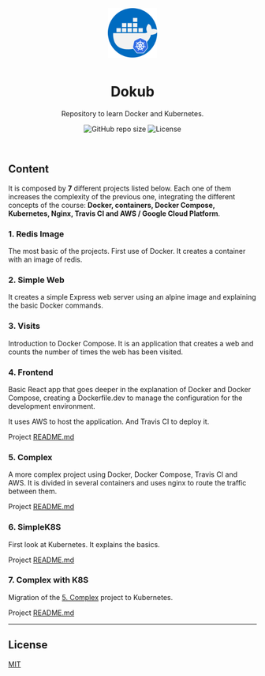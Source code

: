 <div align="center">
  <img src="media/dokub-logo.png" style="margin-bottom: 10px;" width="100"  height="100"/>
  
  <h1 align="center">Dokub</h1>
  <div style="margin-bottom: 10px;">
    Repository to learn Docker and Kubernetes.
  </div>

  ![GitHub repo size](https://img.shields.io/github/repo-size/lhbelfanti/dokub?style=for-the-badge)
  ![License](https://img.shields.io/github/license/lhbelfanti/dokub?style=for-the-badge)
</div>

<br />

## Content
It is composed by __**7**__ different projects listed below. Each one of them increases the complexity of the previous one, integrating the different concepts of the course: **Docker, containers, Docker Compose, Kubernetes, Nginx, Travis CI and AWS / Google Cloud Platform**.

### 1. Redis Image
The most basic of the projects. First use of Docker. It creates a container with an image of redis.

### 2. Simple Web
It creates a simple Express web server using an alpine image and explaining the basic Docker commands.

### 3. Visits
Introduction to Docker Compose. It is an application that creates a web and counts the number of times the web has been visited.

### 4. Frontend
Basic React app that goes deeper in the explanation of Docker and Docker Compose, creating a Dockerfile.dev to manage the configuration for the development environment.

It uses AWS to host the application. And Travis CI to deploy it.

Project [README.md](./04-frontend/README.md)

### 5. Complex
A more complex project using Docker, Docker Compose, Travis CI and AWS. It is divided in several containers and uses nginx to route the traffic between them.

Project [README.md](./05-complex/README.md)

### 6. SimpleK8S
First look at Kubernetes. It explains the basics.

Project [README.md](./06-simplek8s/README.md)

### 7. Complex with K8S
Migration of the [5. Complex](#5.-complex) project to Kubernetes.

Project [README.md](./07-complex-with-k8s/README.md)

---
## License

[MIT](https://choosealicense.com/licenses/mit/)
